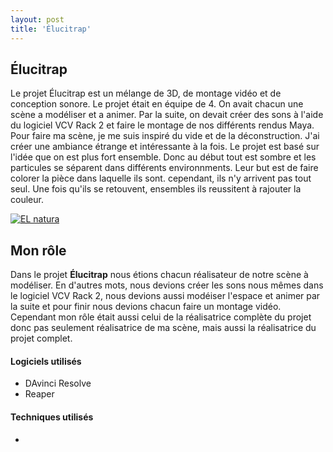 ```yaml
---
layout: post
title: 'Élucitrap'
---
```





## Élucitrap ##

Le projet Élucitrap est un mélange de 3D, de montage vidéo et de conception sonore. Le projet était en équipe de 4. On avait chacun une scène a modéliser et a animer. Par la suite, on devait créer des sons à l'aide du logiciel VCV Rack 2 et faire le montage de nos différents rendus Maya. Pour faire ma scène, je me suis inspiré du vide et de la déconstruction. J'ai créer une ambiance étrange et intéressante à la fois. Le projet est basé sur l'idée que on est plus fort ensemble. Donc au début tout est sombre et les particules se séparent dans différents environnments. Leur but est de faire colorer la pièce dans laquelle ils sont. cependant, ils n'y arrivent pas tout seul. Une fois qu'ils se retouvent, ensembles ils reussitent à rajouter la couleur.


[![EL natura](http://img.youtube.com/vi/WD0yaMsTmw0/0.jpg)](https://www.youtube.com/watch?v=WD0yaMsTmw0)



## Mon rôle ##

Dans le projet **Élucitrap** nous étions chacun réalisateur de notre scène à modéliser. En d'autres mots, nous devions créer les sons nous mêmes dans le logiciel VCV Rack 2, nous devions aussi modéiser l'espace et animer par la suite et pour finir nous devions chacun faire un montage vidéo. Cependant mon rôle était aussi celui de la réalisatrice complète du projet donc pas seulement réalisatrice de ma scène, mais aussi la réalisatrice du projet complet. 




#### Logiciels utilisés ####

- DAvinci Resolve
- Reaper


#### Techniques utilisés  ####

- 
